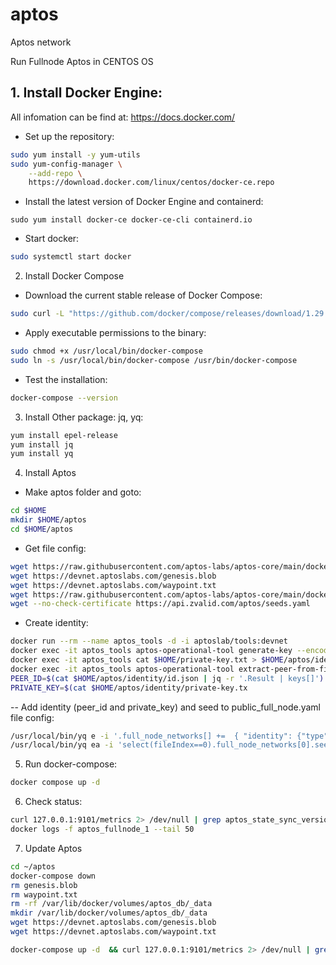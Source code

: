 # aptos
Aptos network

Run Fullnode Aptos in CENTOS OS

## 1. Install Docker Engine: 

All infomation can be find at: https://docs.docker.com/

- Set up the repository:

```sh
sudo yum install -y yum-utils
sudo yum-config-manager \
    --add-repo \
    https://download.docker.com/linux/centos/docker-ce.repo
```

- Install the latest version of Docker Engine and containerd:

 ```sudo yum install docker-ce docker-ce-cli containerd.io```
 
- Start docker:

```sh
sudo systemctl start docker
```

2. Install Docker Compose

- Download the current stable release of Docker Compose:

```sh
sudo curl -L "https://github.com/docker/compose/releases/download/1.29.2/docker-compose-$(uname -s)-$(uname -m)" -o /usr/local/bin/docker-compose
```

- Apply executable permissions to the binary:

```sh
sudo chmod +x /usr/local/bin/docker-compose
sudo ln -s /usr/local/bin/docker-compose /usr/bin/docker-compose
```

- Test the installation: 

 ```sh
 docker-compose --version
 ```
 
3. Install Other package: jq, yq:

```sh
yum install epel-release
yum install jq
yum install yq
```
 
4. Install Aptos

- Make aptos folder and goto:

```sh
cd $HOME
mkdir $HOME/aptos
cd $HOME/aptos
```
- Get file config: 

```sh
wget https://raw.githubusercontent.com/aptos-labs/aptos-core/main/docker/compose/public_full_node/docker-compose.yaml
wget https://devnet.aptoslabs.com/genesis.blob
wget https://devnet.aptoslabs.com/waypoint.txt
wget https://raw.githubusercontent.com/aptos-labs/aptos-core/main/docker/compose/public_full_node/public_full_node.yaml
wget --no-check-certificate https://api.zvalid.com/aptos/seeds.yaml
```
- Create identity: 

```sh
docker run --rm --name aptos_tools -d -i aptoslab/tools:devnet
docker exec -it aptos_tools aptos-operational-tool generate-key --encoding hex --key-type x25519 --key-file $HOME/private-key.txt
docker exec -it aptos_tools cat $HOME/private-key.txt > $HOME/aptos/identity/private-key.txt
docker exec -it aptos_tools aptos-operational-tool extract-peer-from-file --encoding hex --key-file $HOME/private-key.txt --output-file $HOME/peer-info.yaml > $HOME/aptos/identity/id.json
PEER_ID=$(cat $HOME/aptos/identity/id.json | jq -r '.Result | keys[]')
PRIVATE_KEY=$(cat $HOME/aptos/identity/private-key.tx
```

-- Add identity (peer_id and private_key) and seed to public_full_node.yaml file config: 

```sh
/usr/local/bin/yq e -i '.full_node_networks[] +=  { "identity": {"type": "from_config", "key": "'$PRIVATE_KEY'", "peer_id": "'$PEER_ID'"} }' $HOME/aptos/public_full_node.yaml
/usr/local/bin/yq ea -i 'select(fileIndex==0).full_node_networks[0].seeds = select(fileIndex==1).seeds | select(fileIndex==0)' $HOME/aptos/public_full_node.yaml $HOME/aptos/seeds.yaml
```

5. Run docker-compose: 

```sh
docker compose up -d
```

6. Check status: 

```sh 
curl 127.0.0.1:9101/metrics 2> /dev/null | grep aptos_state_sync_version | grep type
docker logs -f aptos_fullnode_1 --tail 50
```

7. Update Aptos
```sh
cd ~/aptos
docker-compose down
rm genesis.blob
rm waypoint.txt
rm -rf /var/lib/docker/volumes/aptos_db/_data
mkdir /var/lib/docker/volumes/aptos_db/_data
wget https://devnet.aptoslabs.com/genesis.blob
wget https://devnet.aptoslabs.com/waypoint.txt

docker-compose up -d  && curl 127.0.0.1:9101/metrics 2> /dev/null | grep aptos_state_sync_version | grep type
```
